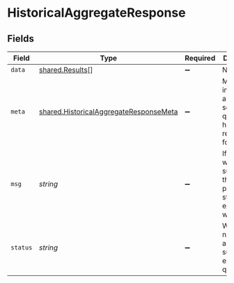 # HistoricalAggregateResponse


## Fields

| Field                                                                                            | Type                                                                                             | Required                                                                                         | Description                                                                                      |
| ------------------------------------------------------------------------------------------------ | ------------------------------------------------------------------------------------------------ | ------------------------------------------------------------------------------------------------ | ------------------------------------------------------------------------------------------------ |
| `data`                                                                                           | [shared.Results](../../models/shared/results.md)[]                                               | :heavy_minus_sign:                                                                               | N/A                                                                                              |
| `meta`                                                                                           | [shared.HistoricalAggregateResponseMeta](../../models/shared/historicalaggregateresponsemeta.md) | :heavy_minus_sign:                                                                               | Meta information about the scope of the query in a human readable format.                        |
| `msg`                                                                                            | *string*                                                                                         | :heavy_minus_sign:                                                                               | If the query was not successful, this will provide a string that explains why.                   |
| `status`                                                                                         | *string*                                                                                         | :heavy_minus_sign:                                                                               | Whether or not we were able to successfully execute the query.                                   |